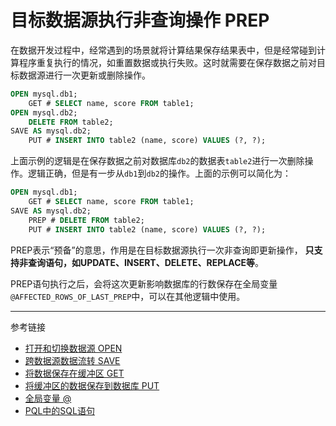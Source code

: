 # 目标数据源执行非查询操作 PREP
在数据开发过程中，经常遇到的场景就将计算结果保存结果表中，但是经常碰到计算程序重复执行的情况，如重置数据或执行失败。这时就需要在保存数据之前对目标数据源进行一次更新或删除操作。
```sql
OPEN mysql.db1;
    GET # SELECT name, score FROM table1;
OPEN mysql.db2;
    DELETE FROM table2;
SAVE AS mysql.db2;
    PUT # INSERT INTO table2 (name, score) VALUES (?, ?);
```
上面示例的逻辑是在保存数据之前对数据库`db2`的数据表`table2`进行一次删除操作。逻辑正确，但是有一步从`db1`到`db2`的操作。上面的示例可以简化为：
```sql
OPEN mysql.db1;
    GET # SELECT name, score FROM table1;
SAVE AS mysql.db2;
    PREP # DELETE FROM table2;
    PUT # INSERT INTO table2 (name, score) VALUES (?, ?);
```
PREP表示“预备”的意思，作用是在目标数据源执行一次非查询即更新操作， **只支持非查询语句，如UPDATE、INSERT、DELETE、REPLACE等**。

PREP语句执行之后，会将这次更新影响数据库的行数保存在全局变量 `@AFFECTED_ROWS_OF_LAST_PREP`中，可以在其他逻辑中使用。

---
参考链接

* [打开和切换数据源 OPEN](/pql/open.md)
* [跨数据源数据流转 SAVE](/pql/save.md)
* [将数据保存在缓冲区 GET](/pql/get.md)
* [将缓冲区的数据保存到数据库 PUT](/pql/put.md)
* [全局变量 @](/pql/global-variable.md)
* [PQL中的SQL语句](/pql/sql.md) 
